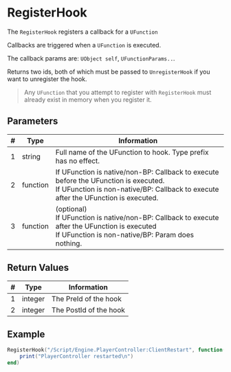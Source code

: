 # RegisterHook

The `RegisterHook` registers a callback for a `UFunction`

Callbacks are triggered when a `UFunction` is executed.

The callback params are: `UObject self`, `UFunctionParams..`.

Returns two ids, both of which must be passed to `UnregisterHook` if you want to unregister the hook.

> Any `UFunction` that you attempt to register with `RegisterHook` must already exist in memory when you register it.  

## Parameters

| # | Type     | Information                                                                                                                                                                  |
|---|----------|------------------------------------------------------------------------------------------------------------------------------------------------------------------------------|
| 1 | string   | Full name of the UFunction to hook. Type prefix has no effect.                                                                                                               |
| 2 | function | If UFunction is native/non-BP: Callback to execute before the UFunction is executed.<br/>If UFunction is non-native/BP: Callback to execute after the UFunction is executed. |
| 3 | function | (optional)<br/>If UFunction is native/non-BP: Callback to execute after the UFunction is executed<br/>If UFunction is non-native/BP: Param does nothing.                     |

## Return Values

| # | Type   | Information |
|---|--------|-------------|
| 1 | integer | The PreId of the hook |
| 2 | integer | The PostId of the hook |

## Example
```lua
RegisterHook("/Script/Engine.PlayerController:ClientRestart", function()
    print("PlayerController restarted\n")
end)
```